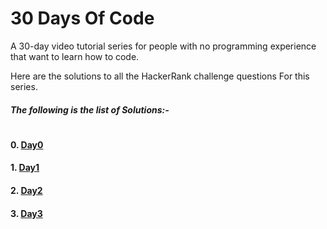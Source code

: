 # 30 Days Of Code

A 30-day video tutorial series for people with no programming experience that want to learn how to code.

Here are the solutions to all the HackerRank challenge questions For this series.

##### The following is the list of Solutions:-
#
#### 0. [Day0](https://github.com/sagarchoudhary96/30-Days-Of-Code/tree/master/Day0)
#### 1. [Day1](https://github.com/sagarchoudhary96/30-Days-Of-Code/tree/master/Day0)
#### 2. [Day2](https://github.com/sagarchoudhary96/30-Days-Of-Code/tree/master/Day0)
#### 3. [Day3](https://github.com/sagarchoudhary96/30-Days-Of-Code/tree/master/Day0)
